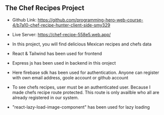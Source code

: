 ## The Chef Recipes Project

- Github Link: https://github.com/programming-hero-web-course-4/b7a10-chef-recipe-hunter-client-side-smy329

- Live Server: https://chef-recipe-558e5.web.app/

- In this project, you will find delicious Mexican recipes and chefs data

- React & Tailwind has been used for frontend

- Express js has been used in backend in this oroject

- Here firebase sdk has been used for authentication. Anyone can register with own email address, goole account or github account

- To see chefs recipes, user must be an authenticated user. Because I made chefs recipe route protected. This route is only availble who all are already registered in our system.

* "react-lazy-load-image-component" has been used for lazy loading
